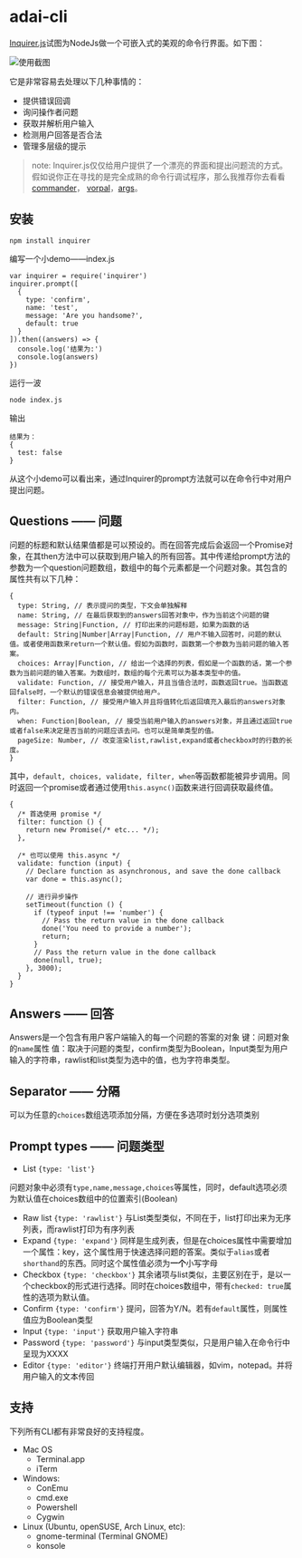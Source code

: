 # adai-cli

[Inquirer.js](https://link.juejin.im/?target=https%3A%2F%2Fgithub.com%2Fsboudrias%2FInquirer.js)试图为NodeJs做一个可嵌入式的美观的命令行界面。如下图：

![使用截图](https://user-gold-cdn.xitu.io/2017/6/7/86da132e9f7a20d4d314771855a7c85e?imageView2/0/w/1280/h/960/format/webp/ignore-error/1)

它是非常容易去处理以下几种事情的：

> 

- 提供错误回调
- 询问操作者问题
- 获取并解析用户输入
- 检测用户回答是否合法
- 管理多层级的提示

> note: Inquirer.js仅仅给用户提供了一个漂亮的界面和提出问题流的方式。假如说你正在寻找的是完全成熟的命令行调试程序，那么我推荐你去看看[commander](https://link.juejin.im/?target=https%3A%2F%2Fgithub.com%2Fvisionmedia%2Fcommander.js)， [vorpal](https://link.juejin.im/?target=https%3A%2F%2Fgithub.com%2Fdthree%2Fvorpal)，[args](https://link.juejin.im/?target=https%3A%2F%2Fgithub.com%2Fleo%2Fargs)。

## 安装

```
npm install inquirer

```

编写一个小demo——index.js

```
var inquirer = require('inquirer')
inquirer.prompt([
  {
    type: 'confirm',
    name: 'test',
    message: 'Are you handsome?',
    default: true
  }
]).then((answers) => {
  console.log('结果为:')
  console.log(answers)
})

```

运行一波

```
node index.js

```

输出

```
结果为：
{
  test: false
}

```

从这个小demo可以看出来，通过Inquirer的prompt方法就可以在命令行中对用户提出问题。

## Questions —— 问题

问题的标题和默认结果值都是可以预设的。而在回答完成后会返回一个Promise对象，在其then方法中可以获取到用户输入的所有回答。其中传递给prompt方法的参数为一个question问题数组，数组中的每个元素都是一个问题对象。其包含的属性共有以下几种：

```
{
  type: String, // 表示提问的类型，下文会单独解释
  name: String, // 在最后获取到的answers回答对象中，作为当前这个问题的键
  message: String|Function, // 打印出来的问题标题，如果为函数的话
  default: String|Number|Array|Function, // 用户不输入回答时，问题的默认值。或者使用函数来return一个默认值。假如为函数时，函数第一个参数为当前问题的输入答案。
  choices: Array|Function, // 给出一个选择的列表，假如是一个函数的话，第一个参数为当前问题的输入答案。为数组时，数组的每个元素可以为基本类型中的值。
  validate: Function, // 接受用户输入，并且当值合法时，函数返回true。当函数返回false时，一个默认的错误信息会被提供给用户。
  filter: Function, // 接受用户输入并且将值转化后返回填充入最后的answers对象内。
  when: Function|Boolean, // 接受当前用户输入的answers对象，并且通过返回true或者false来决定是否当前的问题应该去问。也可以是简单类型的值。
  pageSize: Number, // 改变渲染list,rawlist,expand或者checkbox时的行数的长度。
}

```

其中，`default, choices, validate, filter, when`等函数都能被异步调用。同时返回一个promise或者通过使用`this.async()`函数来进行回调获取最终值。

```
{
  /* 首选使用 promise */
  filter: function () {
    return new Promise(/* etc... */);
  },
 
  /* 也可以使用 this.async */
  validate: function (input) {
    // Declare function as asynchronous, and save the done callback 
    var done = this.async();
 
    // 进行异步操作
    setTimeout(function () {
      if (typeof input !== 'number') {
        // Pass the return value in the done callback 
        done('You need to provide a number');
        return;
      }
      // Pass the return value in the done callback 
      done(null, true);
    }, 3000);
  }
}

```

## Answers —— 回答

Answers是一个包含有用户客户端输入的每一个问题的答案的对象
键：问题对象的`name`属性
值：取决于问题的类型，confirm类型为Boolean，Input类型为用户输入的字符串，rawlist和list类型为选中的值，也为字符串类型。

## Separator —— 分隔

可以为任意的`choices`数组选项添加分隔，方便在多选项时划分选项类别

## Prompt types —— 问题类型

- List
  `{type: 'list'}`

问题对象中必须有`type,name,message,choices`等属性，同时，default选项必须为默认值在choices数组中的位置索引(Boolean)

- Raw list
  `{type: 'rawlist'}`
  与List类型类似，不同在于，list打印出来为无序列表，而rawlist打印为有序列表
- Expand
  `{type: 'expand'}`
  同样是生成列表，但是在choices属性中需要增加一个属性：key，这个属性用于快速选择问题的答案。类似于`alias`或者`shorthand`的东西。同时这个属性值必须为**一个**小写字母
- Checkbox
  `{type: 'checkbox'}`
  其余诸项与list类似，主要区别在于，是以一个checkbox的形式进行选择。同时在choices数组中，带有`checked: true`属性的选项为默认值。
- Confirm
  `{type: 'confirm'}`
  提问，回答为Y/N。若有`default`属性，则属性值应为Boolean类型
- Input
  `{type: 'input'}`
  获取用户输入字符串
- Password
  `{type: 'password'}`
  与input类型类似，只是用户输入在命令行中呈现为XXXX
- Editor
  `{type: 'editor'}`
  终端打开用户默认编辑器，如vim，notepad。并将用户输入的文本传回

## 支持

下列所有CLI都有非常良好的支持程度。

- Mac OS
  - Terminal.app
  - iTerm
- Windows:
  - ConEmu
  - cmd.exe
  - Powershell
  - Cygwin
- Linux (Ubuntu, openSUSE, Arch Linux, etc):
  - gnome-terminal (Terminal GNOME)
  - konsole